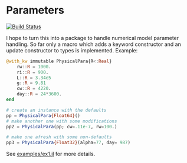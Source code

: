# Parameters

[![Build Status](https://travis-ci.org/mauro3/Parameters.jl.svg?branch=master)](https://travis-ci.org/mauro3/Parameters.jl)

I hope to turn this into a package to handle numerical model parameter
handling.  So far only a macro which adds a keyword constructor and an
update constructor to types is implemented.  Example:

```julia
@with_kw immutable PhysicalPara{R<:Real}
    rw::R = 1000.
    ri::R = 900.
    L::R = 3.34e5
    g::R = 9.81
    cw::R = 4220.
    day::R = 24*3600.
end

# create an instance with the defaults
pp = PhysicalPara{Float64}()
# make another one with some modifications
pp2 = PhysicalPara(pp; cw=.11e-7, rw=100.)

# make one afresh with some non-defaults
pp3 = PhysicalPara{Float32}(alpha=77, day= 987)

```

See [examples/ex1.jl](examples/ex1.jl) for more details.

